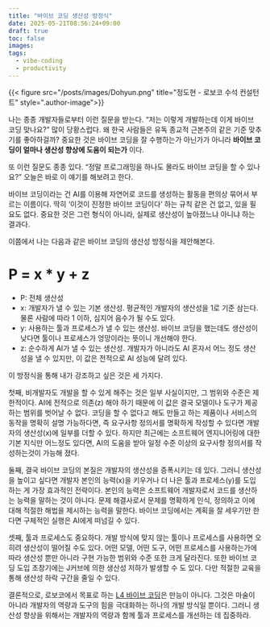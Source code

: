 ```yaml
---
title: "바이브 코딩 생산성 방정식"
date: 2025-05-21T08:56:24+09:00
draft: true
toc: false
images:
tags:
  - vibe-coding
  - productivity
---
```


{{< figure src="/posts/images/Dohyun.png" title="정도현 - 로보코 수석 컨설턴트" style=".author-image">}}

나는 종종 개발자들로부터 이런 질문을 받는다. “저는 이렇게 개발하는데 이게 바이브 코딩 맞나요?” 많이 당황스럽다. 왜 한국 사람들은 유독 종교적 근본주의 같은 기준 맞추기를 좋아하걸까? 중요한 것은 바이브 코딩을 잘 수행하는가 아닌가가 아니라 **바이브 코딩이 얼마나 생산성 향상에 도움이 되는가** 이다.

또 이런 질문도 종종 있다. “정말 프로그래밍을 하나도 몰라도 바이브 코딩을 할 수 있나요?” 오늘은 바로 이 얘기를 해보려고 한다.

바이브 코딩이라는 건 AI를 이용해 자연어로 코드를 생성하는 활동을 편의상 묶어서 부르는 이름이다. 딱히 ‘이것이 진정한 바이브 코딩이다’ 하는 규칙 같은 건 없고, 있을 필요도 없다. 중요한 것은 그런 형식이 아니라, 실제로 생산성이 높아졌느냐 아니냐 하는 결과다.

이쯤에서 나는 다음과 같은 바이브 코딩의 생산성 방정식을 제안해본다.

# P = x * y + z

- P: 전체 생산성
-	x: 개발자가 낼 수 있는 기본 생산성. 평균적인 개발자의 생산성을 1로 기준 삼는다. 물론 사람에 따라 1 이하, 심지어 음수가 될 수도 있다. 
-	y: 사용하는 툴과 프로세스가 낼 수 있는 생산성. 바이브 코딩을 했는데도 생산성이 낮다면 툴이나 프로세스가 엉망이라는 뜻이니 개선해야 한다.
-	z: 순수하게 AI가 낼 수 있는 생산성. 개발자가 아니라도 AI 혼자서 어느 정도 생산성을 낼 수 있지만, 이 값은 전적으로 AI 성능에 달려 있다.


이 방정식을 통해 내가 강조하고 싶은 것은 세 가지다. 

첫째, 비개발자도 개발을 할 수 있게 해주는 것은 일부 사실이지만, 그 범위와 수준은 제한적이다. AI에 전적으로 의존(z) 해야 하기 때문에 이 값은 결국 모델이나 도구가 제공하는 범위를 벗어날 수 없다. 코딩을 할 수 없다고 해도 만들고 하는 제품이나 서비스의 동작을 명확히 설명 가능하다면, 즉 요구사항 정의서를 명확하게 작성할 수 있다면 개발자의 생산성(x)에 일부를 더할 수 있다. 하지만 최근에는 소프트웨어 엔지니어링에 대한 기본 지식만 어느정도 있다면, AI의 도움을 받아 일정 수준 이상의 요구사항 정의서를 작성하는것이 가능해 졌다.

둘째, 결국 바이브 코딩의 본질은 개발자의 생산성을 증폭시키는 데 있다. 그러니 생산성을 높이고 싶다면 개발자 본인의 능력(x)을 키우거나 더 나은 툴과 프로세스(y)를 도입하는 게 가장 효과적인 전략이다. 본인의 능력은 소프트웨어 개발자로서 코드를 생산하는 능력을 말하는 것이 아니다. 문제 해결사로서 문제를 명확하게 인식, 정의하고 이에 대해 적절한 해법을 제시하는 능력을 말한다. 바이브 코딩에서는 계획을 잘 세우기만 한다면 구체적인 실행은 AI에게 떠넘길 수 있다. 

셋째, 툴과 프로세스도 중요하다. 개발 방식에 맞지 않는 툴이나 프로세스를 사용하면 오히려 생산성이 떨어질 수도 있다. 어떤 모델, 어떤 도구, 어떤 프로세스를 사용하는가에 따라 생산성 뿐만 아니라 구현 가능한 범위와 수준 또한 크게 달라진다. 또한 바이브 코딩 도입 초창기에는 J커브에 의한 생산성 저하가 발생할 수 도 있다. 다만 적절한 교육을 통해 생산성 하락 구간을 줄일 수 있다.

결론적으로, 로보코에서 목표로 하는 [L4 바이브 코딩](/posts/vibe-coding-scale)은 만능이 아니다. 그것은 마술이 아니라 개발자의 역량과 도구의 힘을 극대화하는 하나의 개발 방식일 뿐이다. 그러니 생산성 향상을 위해서는 개발자의 역량과 함께 툴과 프로세스를 개선하는 데 집중하라.
